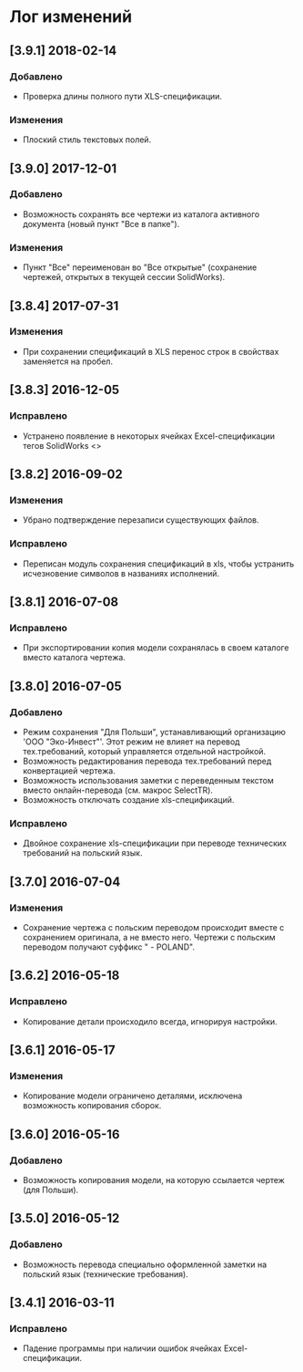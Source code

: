 ﻿# Лог изменений

[//]: # (YYYY-MM-DD)
[//]: # (Added, Changed, Deprecated, Removed, Fixed, Security)
[//]: # (Добавлено, Изменения, Устарело, Удалено, Исправлено, Безопасность)

## [3.9.1] 2018-02-14

### Добавлено

- Проверка длины полного пути XLS-спецификации.

### Изменения

- Плоский стиль текстовых полей.

## [3.9.0] 2017-12-01

### Добавлено

- Возможность сохранять все чертежи из каталога активного документа (новый пункт "Все в папке").

### Изменения

- Пункт "Все" переименован во "Все открытые" (сохранение чертежей, открытых в текущей сессии SolidWorks).

## [3.8.4] 2017-07-31

### Изменения

- При сохранении спецификаций в XLS перенос строк в свойствах заменяется на пробел.

## [3.8.3] 2016-12-05

### Исправлено

- Устранено появление в некоторых ячейках Excel-спецификации тегов SolidWorks <>

## [3.8.2] 2016-09-02

### Изменения

- Убрано подтверждение перезаписи существующих файлов.

### Исправлено

- Переписан модуль сохранения спецификаций в xls, чтобы устранить исчезновение символов в названиях исполнений.

## [3.8.1] 2016-07-08

### Исправлено

- При экспортировании копия модели сохранялась в своем каталоге вместо каталога чертежа.

## [3.8.0] 2016-07-05

### Добавлено

- Режим сохранения "Для Польши", устанавливающий организацию 'ООО "Эко-Инвест"'. Этот режим не влияет на перевод тех.требований, который управляется отдельной настройкой.
- Возможность редактирования перевода тех.требований перед конвертацией чертежа.
- Возможность использования заметки с переведенным текстом вместо онлайн-перевода (см. макрос SelectTR).
- Возможность отключать создание xls-спецификаций.

### Исправлено

- Двойное сохранение xls-спецификации при переводе технических требований на польский язык.

## [3.7.0] 2016-07-04

### Изменения

- Сохранение чертежа с польским переводом происходит вместе с сохранением оригинала, а не вместо него. Чертежи с польским переводом получают суффикс " - POLAND".

## [3.6.2] 2016-05-18

### Исправлено

- Копирование детали происходило всегда, игнорируя настройки.

## [3.6.1] 2016-05-17

### Изменения

- Копирование модели ограничено деталями, исключена возможность копирования сборок.

## [3.6.0] 2016-05-16

### Добавлено

- Возможность копирования модели, на которую ссылается чертеж (для Польши).

## [3.5.0] 2016-05-12

### Добавлено

- Возможность перевода специально оформленной заметки на польский язык (технические требования).

## [3.4.1] 2016-03-11

### Исправлено

- Падение программы при наличии ошибок ячейках Excel-спецификации.
